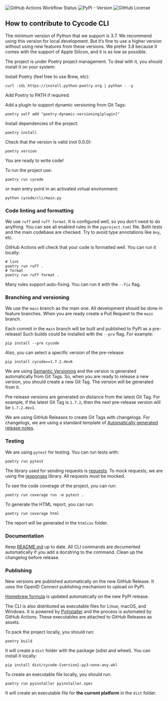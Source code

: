 ![GitHub Actions Workflow Status](https://img.shields.io/github/actions/workflow/status/cycodehq/cycode-cli/tests.yml)
![PyPI - Version](https://img.shields.io/pypi/v/cycode)
![GitHub License](https://img.shields.io/github/license/cycodehq/cycode-cli)

## How to contribute to Cycode CLI

The minimum version of Python that we support is 3.7.
We recommend using this version for local development.
But it’s fine to use a higher version without using new features from these versions.
We prefer 3.8 because it comes with the support of Apple Silicon, and it is as low as possible.

The project is under Poetry project management.
To deal with it, you should install it on your system:

Install Poetry (feel free to use Brew, etc):

```shell
curl -sSL https://install.python-poetry.org | python - -y
```

Add Poetry to PATH if required.

Add a plugin to support dynamic versioning from Git Tags:

```shell
poetry self add "poetry-dynamic-versioning[plugin]"
```

Install dependencies of the project:

```shell
poetry install
```

Check that the version is valid (not 0.0.0):

```shell
poetry version
```

You are ready to write code!

To run the project use:

```shell
poetry run cycode
```

or main entry point in an activated virtual environment:

```shell
python cycode/cli/main.py
```

### Code linting and formatting

We use `ruff` and `ruff format`.
It is configured well, so you don’t need to do anything.
You can see all enabled rules in the `pyproject.toml` file.
Both tests and the main codebase are checked.
Try to avoid type annotations like `Any`, etc.

GitHub Actions will check that your code is formatted well. You can run it locally:

```shell
# lint
poetry run ruff .
# format
poetry run ruff format .
```

Many rules support auto-fixing. You can run it with the `--fix` flag.

### Branching and versioning

We use the `main` branch as the main one.
All development should be done in feature branches.
When you are ready create a Pull Request to the `main` branch.

Each commit in the `main` branch will be built and published to PyPI as a pre-release!
Such builds could be installed with the `--pre` flag. For example:

```shell
pip install --pre cycode
```

Also, you can select a specific version of the pre-release:

```shell
pip install cycode==1.7.2.dev6
```

We are using [Semantic Versioning](https://semver.org/) and the version is generated automatically from Git Tags. So,
when you are ready to release a new version, you should create a new Git Tag. The version will be generated from it.

Pre-release versions are generated on distance from the latest Git Tag. For example, if the latest Git Tag is `1.7.2`,
then the next pre-release version will be `1.7.2.dev1`.

We are using GitHub Releases to create Git Tags with changelogs.
For changelogs, we are using a standard template
of [Automatically generated release notes](https://docs.github.com/en/repositories/releasing-projects-on-github/automatically-generated-release-notes).

### Testing

We are using `pytest` for testing. You can run tests with:

```shell
poetry run pytest
```

The library used for sending requests is [requests](https://github.com/psf/requests).
To mock requests, we are using the [responses](https://github.com/getsentry/responses) library.
All requests must be mocked.

To see the code coverage of the project, you can run:

```shell
poetry run coverage run -m pytest .
```

To generate the HTML report, you can run:

```shell
poetry run coverage html
```

The report will be generated in the `htmlcov` folder.

### Documentation

Keep [README.md](README.md) up to date.
All CLI commands are documented automatically if you add a docstring to the command.
Clean up the changelog before release.

### Publishing

New versions are published automatically on the new GitHub Release.
It uses the OpenID Connect publishing mechanism to upload on PyPI.

[Homebrew formula](https://formulae.brew.sh/formula/cycode) is updated automatically on the new PyPI release.

The CLI is also distributed as executable files for Linux, macOS, and Windows.
It is powered by [PyInstaller](https://pyinstaller.org/) and the process is automated by GitHub Actions.
These executables are attached to GitHub Releases as assets.

To pack the project locally, you should run:

```shell
poetry build
```

It will create a `dist` folder with the package (sdist and wheel). You can install it locally:

```shell
pip install dist/cycode-{version}-py3-none-any.whl
```

To create an executable file locally, you should run:

```shell
poetry run pyinstaller pyinstaller.spec
```

It will create an executable file for **the current platform** in the `dist` folder.
